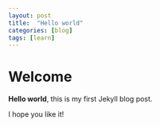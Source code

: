 ```yaml
---
layout: post
title:  "Hello world"
categories: [blog]
tags: [learn]
---
```


# Welcome

**Hello world**, this is my first Jekyll blog post.

I hope you like it!
